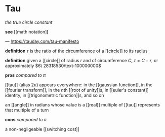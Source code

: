 # Tau

_the true circle constant_

**see** [[math notation]]

&mdash; <https://tauday.com/tau-manifesto>

**definition** $\tau$ is the ratio of the circumference of a [[circle]] to its radius

**definition** given a [[circle]] of radius $r$ and of circumference $C$, $\tau = C - r$, or approximately $6\ 28318530\text-100000000$

**pros** _compared to $\pi$_

[[tau]] (alias $2\pi$) appears everywhere: in the [[gaussian function]], in the [[fourier transform]], in the $n$th [[root of unity]]s, in [[euler's constant]] identity, in [[trigonometric function]]s, and so on

an [[angle]] in radians whose value is a [[real]] multiple of [[tau]] represents that multiple of a turn

**cons** _compared to $\pi$_

a non-negligeable [[switching cost]]
